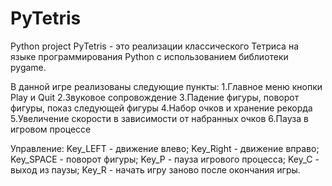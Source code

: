 # PyTetris
Python project
PyTetris - это реализации классического Тетриса на языке программирования Python с использованием библиотеки pygame. 

В данной игре реализованы следующие пункты:
1.Главное меню кнопки Play и Quit
2.Звуковое сопровождение
3.Падение фигуры, поворот фигуры, показ следующей фигуры
4.Набор очков и хранение рекорда
5.Увеличение скорости в зависимости от набранных очков
6.Пауза в игровом процессе

Управление: 
Key_LEFT - движение влево;
Key_Right - движение вправо;
Key_SPACE - поворот фигуры;
Key_P - пауза игрового процесса;
Key_C - выход из паузы;
Key_R - начать игру заново после окончания игры.

